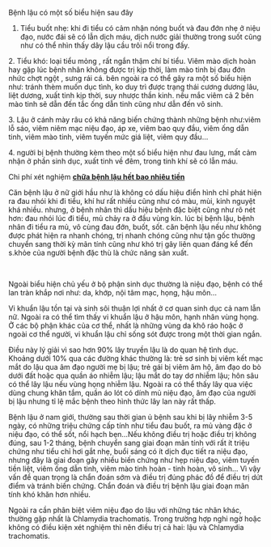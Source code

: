 

<p>
Bệnh lậu có một số biểu hiện sau đây

1. Tiểu buốt nhẹ: khi đi tiểu có cảm nhận nóng buốt và đau đớn nhẹ ở niệu đạo, nước đái sẽ có lẫn dịch máu, dịch nước giải thường trong suốt cũng như có thể nhìn thấy dây lậu cầu trôi nổi trong đấy.</p>

<p>2. Tiểu khó: loại tiểu mỏng , rất ngắn thậm chí bí tiểu. Viêm mào dịch hoàn hay gặp lúc bệnh nhân không được trị kịp thời, làm mào tinh bị đau đớn nhức chợt ngột , sưng rái cá. bên ngoài ra có thể gây ra một số biểu hiện như: tránh thèm muốn dục tình, ko duy trì được trạng thái cương dương lâu, liệt dương, xuất tinh kịp thời, suy nhược thần kinh. nếu mắc viêm cả 2 bên mào tinh sẽ dẫn đến tắc ống dẫn tinh cũng như dẫn đến vô sinh.</p>

<p>3. Lậu ở cánh mày râu có khả năng biến chứng thành những bệnh như:viêm lỗ sáo, viêm niêm mạc niệu đạo, áp xe, viêm bao quy đầu, viêm ống dẫn tinh, viêm mào tinh, viêm tuyến mức giá liệt, viêm quy đầu&hellip;</p>

<p>4. người bị bệnh thường kèm theo một số biểu hiện như đau lưng, mất cảm nhận ở phần sinh dục, xuất tinh về đêm, trong tinh khí sẽ có lẫn máu.</p>
<p>Chi phí xét nghiệm <strong><a href="http://phongkhamdaidong.vn/chi-phi-xet-nghiem-va-chua-tri-benh-lau-het-bao-nhieu-tien-2.html">chữa bệnh lậu hết bao nhiêu tiền</a></strong> </p>
<p>Căn bệnh lậu ở nữ giới hầu như là không có dấu hiệu điển hình chỉ phát hiện ra đau nhói khi đi tiểu, khí hư rất nhiều cũng như có màu, mùi, kinh nguyệt khá nhiều. nhưng, ở bệnh nhân thì dấu hiệu bệnh đặc biệt cũng như rõ nét hơn: đau nhói lúc đi tiểu, mủ chảy ra ở đầu vùng kín. lúc bị bệnh lậu, bệnh nhân đi tiểu ra mủ, vô cùng đau đớn, buốt, sốt. căn bệnh lậu nếu như không được phát hiện ra nhanh chóng, trị nhanh chóng cũng như tận gốc thường chuyển sang thời kỳ mãn tính cũng như khó trị gây liên quan đáng kể đến s.khỏe của người bệnh đặc thù là chức năng sản xuất.</p>

<p>&nbsp;</p>
<p>Ngoài biểu hiện chủ yếu ở bộ phận sinh dục thường là niệu đạo, bệnh có thể lan tràn khắp nơi như: da, khớp, nội tâm mạc, họng, hậu môn&hellip;</p>

<p>Vi khuẩn lậu tồn tại và sinh sôi thuận lợi nhất ở cơ quan sinh dục cả nam lẫn nữ. Ngoài ra có thể tìm thấy vi khuẩn lậu ở hậu môn, hạnh nhân vùng họng. Ở các bộ phận khác của cơ thể, nhất là những vùng da khô ráo hoặc ở ngoài cơ thể người, vi khuẩn lậu chỉ sống sót được trong một thời gian ngắn.</p>

<p>Điều này lý giải vì sao hơn 90% lây truyền lậu là do quan hệ tình dục. Khoảng dưới 10% qua các đường khác thường là: trẻ sơ sinh bị viêm kết mạc mắt do lậu qua âm đạo người mẹ bị lậu; trẻ gái bị viêm âm hộ, âm đạo do bò dưới đất hoặc qua quần áo nhiễm lậu; lậu mắt do tay dơ nhiễm lậu; hôn sâu có thể lây lậu nếu vùng họng nhiễm lậu. Ngoài ra có thể thấy lây qua việc dùng chung khăn tắm, quần áo lót có dính mủ niệu đạo, âm đạo của người bị lậu nhưng tỉ lệ mắc bệnh theo hình thức lây lan này rất thấp.</p>

<p>Bệnh lậu ở nam giới, thường sau thời gian ủ bệnh sau khi bị lây nhiễm 3-5 ngày, có những triệu chứng cấp tính như tiểu đau buốt, ra mủ vàng đặc ở niệu đạo, có thể sốt, nổi hạch bẹn&hellip;Nếu không điều trị hoặc điều trị không đúng, sau 1-2 tháng, bệnh chuyển sang giai đoạn mãn tính với rất ít triệu chứng như tiểu chỉ hơi gắt nhẹ, buổi sáng có ít dịch đục tiết ra niệu đạo, nhưng đây là giai đoạn gây nhiều biến chứng như hẹp niệu đạo, viêm tuyến tiền liệt, viêm ống dẫn tinh, viêm mào tinh hoàn - tinh hoàn, vô sinh&hellip; Vì vậy vấn đề quan trọng là chẩn đoán sớm và điều trị đúng phác đồ để điều trị dứt điểm và tránh biến chứng. Chẩn đoán và điều trị bệnh lậu giai đoạn mãn tính khó khăn hơn nhiều.</p>

<p>Ngoài ra cần phân biệt viêm niệu đạo do lậu với những tác nhân khác, thường gặp nhất là Chlamydia trachomatis. Trong trường hợp nghi ngờ hoặc không có điều kiện xét nghiệm thì nên điều trị cả hai: lậu và Chlamydia trachomatis.</p>
